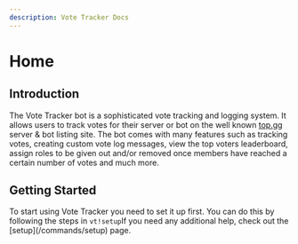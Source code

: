 ```yaml
---
description: Vote Tracker Docs
---
```


# Home

## Introduction

 The Vote Tracker bot is a sophisticated vote tracking and logging system. It allows users to track votes for their server or bot on the well known [top.gg](https://top.gg/) server & bot listing site. The bot comes with many features such as tracking votes, creating custom vote log messages, view the top voters leaderboard, assign roles to be given out and/or removed once members have reached a certain number of votes and much more.

## Getting Started

To start using Vote Tracker you need to set it up first. You can do this by following the steps in `vt!setup`If you need any additional help, check out the \[setup\]\(/commands/setup\) page.

